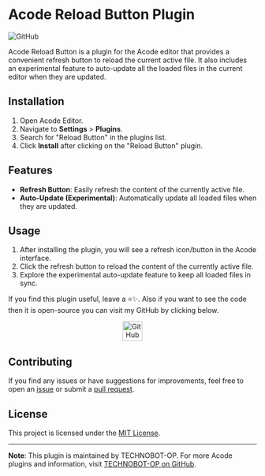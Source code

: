 # Acode Reload Button Plugin

![GitHub](https://img.shields.io/github/license/TECHNOBOT-OP/acode-reload-btn)

Acode Reload Button is a plugin for the Acode editor that provides a convenient refresh button to reload the current active file. It also includes an experimental feature to auto-update all the loaded files in the current editor when they are updated.

## Installation

1. Open Acode Editor.
2. Navigate to **Settings** > **Plugins**.
3. Search for "Reload Button" in the plugins list.
4. Click **Install** after clicking on the "Reload Button" plugin.

## Features

- **Refresh Button**: Easily refresh the content of the currently active file.
- **Auto-Update (Experimental)**: Automatically update all loaded files when they are updated.

## Usage

1. After installing the plugin, you will see a refresh icon/button in the Acode interface.
2. Click the refresh button to reload the content of the currently active file.
3. Explore the experimental auto-update feature to keep all loaded files in sync.


If you find this plugin useful, leave a ⭐✨. Also if you want to see the code then it is open-source you can visit my GitHub by clicking below.

<p align="center">
  <a href="https://github.com/TECHNOBOT-OP/acode-reload-btn/edit/"><img src="https://img.shields.io/badge/GitHub-%E2%98%85-black?logo=github" alt="GitHub Icon" height="40"></a>
</p>

## Contributing

If you find any issues or have suggestions for improvements, feel free to open an [issue](https://github.com/TECHNOBOT-OP/acode-reload-btn/issues) or submit a [pull request](https://github.com/TECHNOBOT-OP/acode-reload-btn/pulls).


## License

This project is licensed under the [MIT License](LICENSE).

---

**Note**: This plugin is maintained by TECHNOBOT-OP. For more Acode plugins and information, visit [TECHNOBOT-OP on GitHub](https://github.com/TECHNOBOT-OP).
